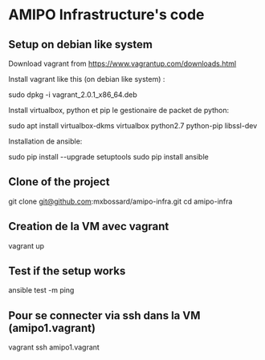 AMIPO Infrastructure's code
=======

## Setup on debian like system
Download vagrant from https://www.vagrantup.com/downloads.html

Install vagrant like this (on debian like system) : 

sudo dpkg -i vagrant_2.0.1_x86_64.deb

Install virtualbox, python et pip le gestionaire de packet de python:

sudo apt install virtualbox-dkms virtualbox python2.7 python-pip libssl-dev

Installation de ansible:

sudo pip install --upgrade setuptools
sudo pip install ansible

## Clone of the project
git clone git@github.com:mxbossard/amipo-infra.git
cd amipo-infra

## Creation de la VM avec vagrant
vagrant up

## Test if the setup works
ansible test -m ping

## Pour se connecter via ssh dans la VM (amipo1.vagrant)
vagrant ssh amipo1.vagrant
